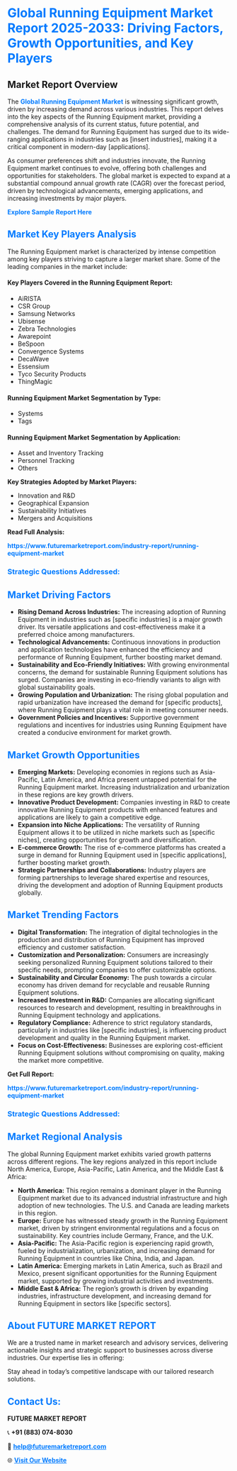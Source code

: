 <h1 style="color: #007BFF;">Global Running Equipment Market Report 2025-2033: Driving Factors, Growth Opportunities, and Key Players</h1>

<section id="overview">
<h2>Market Report Overview</h2>
<p>The <a href="https://www.futuremarketreport.com/industry-report/running-equipment-market" style="color: #007BFF; text-decoration: none;"><strong>Global Running Equipment Market</strong></a> is witnessing significant growth, driven by increasing demand across various industries. This report delves into the key aspects of the Running Equipment market, providing a comprehensive analysis of its current status, future potential, and challenges. The demand for Running Equipment has surged due to its wide-ranging applications in industries such as [insert industries], making it a critical component in modern-day [applications].</p>
<p>As consumer preferences shift and industries innovate, the Running Equipment market continues to evolve, offering both challenges and opportunities for stakeholders. The global market is expected to expand at a substantial compound annual growth rate (CAGR) over the forecast period, driven by technological advancements, emerging applications, and increasing investments by major players.</p>
</section>

<section id="overview">
<p><a href="https://www.futuremarketreport.com/request-sample/reportId=32329" style="color: #007BFF; text-decoration: none;"><strong>Explore Sample Report Here</strong></a></p>
</section>

<section id="key-players">
<h2 style="color: #007BFF;">Market Key Players Analysis</h2>
<p>The Running Equipment market is characterized by intense competition among key players striving to capture a larger market share. Some of the leading companies in the market include:</p>
<h4>Key Players Covered in the Running Equipment Report:</h4>
<ul><li>AiRISTA</li><li>CSR Group</li><li>Samsung Networks</li><li>Ubisense</li><li>Zebra Technologies</li><li>Awarepoint</li><li>BeSpoon</li><li>Convergence Systems</li><li>DecaWave</li><li>Essensium</li><li>Tyco Security Products</li><li>ThingMagic</li></ul>
<h4>Running Equipment Market Segmentation by Type:</h4>
<ul><li>Systems</li><li>Tags</li></ul>

<h4>Running Equipment Market Segmentation by Application:</h4>
<ul><li>Asset and Inventory Tracking</li><li>Personnel Tracking</li><li>Others</li></ul>
<p><strong>Key Strategies Adopted by Market Players:</strong></p>
<ul>
<li>Innovation and R&D</li>
<li>Geographical Expansion</li>
<li>Sustainability Initiatives</li>
<li>Mergers and Acquisitions</li>
</ul>
</section>

<section>
<p><strong>Read Full Analysis: </strong></p><a href="https://www.futuremarketreport.com/industry-report/running-equipment-market" style="color: #007BFF; text-decoration: none;"><strong>https://www.futuremarketreport.com/industry-report/running-equipment-market</strong></a>
<h3 style="color: #007BFF;">Strategic Questions Addressed:</h3>
</section>

<section id="driving-factors">
<h2 style="color: #007BFF;">Market Driving Factors</h2>
<ul>
<li><strong>Rising Demand Across Industries:</strong> The increasing adoption of Running Equipment in industries such as [specific industries] is a major growth driver. Its versatile applications and cost-effectiveness make it a preferred choice among manufacturers.</li>
<li><strong>Technological Advancements:</strong> Continuous innovations in production and application technologies have enhanced the efficiency and performance of Running Equipment, further boosting market demand.</li>
<li><strong>Sustainability and Eco-Friendly Initiatives:</strong> With growing environmental concerns, the demand for sustainable Running Equipment solutions has surged. Companies are investing in eco-friendly variants to align with global sustainability goals.</li>
<li><strong>Growing Population and Urbanization:</strong> The rising global population and rapid urbanization have increased the demand for [specific products], where Running Equipment plays a vital role in meeting consumer needs.</li>
<li><strong>Government Policies and Incentives:</strong> Supportive government regulations and incentives for industries using Running Equipment have created a conducive environment for market growth.</li>
</ul>
</section>

<section id="growth-opportunities">
<h2 style="color: #007BFF;">Market Growth Opportunities</h2>
<ul>
<li><strong>Emerging Markets:</strong> Developing economies in regions such as Asia-Pacific, Latin America, and Africa present untapped potential for the Running Equipment market. Increasing industrialization and urbanization in these regions are key growth drivers.</li>
<li><strong>Innovative Product Development:</strong> Companies investing in R&D to create innovative Running Equipment products with enhanced features and applications are likely to gain a competitive edge.</li>
<li><strong>Expansion into Niche Applications:</strong> The versatility of Running Equipment allows it to be utilized in niche markets such as [specific niches], creating opportunities for growth and diversification.</li>
<li><strong>E-commerce Growth:</strong> The rise of e-commerce platforms has created a surge in demand for Running Equipment used in [specific applications], further boosting market growth.</li>
<li><strong>Strategic Partnerships and Collaborations:</strong> Industry players are forming partnerships to leverage shared expertise and resources, driving the development and adoption of Running Equipment products globally.</li>
</ul>
</section>

<section id="trending-factors">
<h2 style="color: #007BFF;">Market Trending Factors</h2>
<ul>
<li><strong>Digital Transformation:</strong> The integration of digital technologies in the production and distribution of Running Equipment has improved efficiency and customer satisfaction.</li>
<li><strong>Customization and Personalization:</strong> Consumers are increasingly seeking personalized Running Equipment solutions tailored to their specific needs, prompting companies to offer customizable options.</li>
<li><strong>Sustainability and Circular Economy:</strong> The push towards a circular economy has driven demand for recyclable and reusable Running Equipment solutions.</li>
<li><strong>Increased Investment in R&D:</strong> Companies are allocating significant resources to research and development, resulting in breakthroughs in Running Equipment technology and applications.</li>
<li><strong>Regulatory Compliance:</strong> Adherence to strict regulatory standards, particularly in industries like [specific industries], is influencing product development and quality in the Running Equipment market.</li>
<li><strong>Focus on Cost-Effectiveness:</strong> Businesses are exploring cost-efficient Running Equipment solutions without compromising on quality, making the market more competitive.</li>
</ul>
</section>

<section>
<p><strong>Get Full Report: </strong></p><a href="https://www.futuremarketreport.com/industry-report/running-equipment-market" style="color: #007BFF; text-decoration: none;"><strong>https://www.futuremarketreport.com/industry-report/running-equipment-market</strong></a>
<h3 style="color: #007BFF;">Strategic Questions Addressed:</h3>
</section>


<section id="regional-analysis">
<h2 style="color: #007BFF;">Market Regional Analysis</h2>
<p>The global Running Equipment market exhibits varied growth patterns across different regions. The key regions analyzed in this report include North America, Europe, Asia-Pacific, Latin America, and the Middle East & Africa:</p>
<ul>
<li><strong>North America:</strong> This region remains a dominant player in the Running Equipment market due to its advanced industrial infrastructure and high adoption of new technologies. The U.S. and Canada are leading markets in this region.</li>
<li><strong>Europe:</strong> Europe has witnessed steady growth in the Running Equipment market, driven by stringent environmental regulations and a focus on sustainability. Key countries include Germany, France, and the U.K.</li>
<li><strong>Asia-Pacific:</strong> The Asia-Pacific region is experiencing rapid growth, fueled by industrialization, urbanization, and increasing demand for Running Equipment in countries like China, India, and Japan.</li>
<li><strong>Latin America:</strong> Emerging markets in Latin America, such as Brazil and Mexico, present significant opportunities for the Running Equipment market, supported by growing industrial activities and investments.</li>
<li><strong>Middle East & Africa:</strong> The region’s growth is driven by expanding industries, infrastructure development, and increasing demand for Running Equipment in sectors like [specific sectors].</li>
</ul>
</section>

<footer>
<h2 style="color: #007BFF;">About FUTURE MARKET REPORT</h2>
<p>We are a trusted name in market research and advisory services, delivering actionable insights and strategic support to businesses across diverse industries. Our expertise lies in offering:</p>

<p>Stay ahead in today’s competitive landscape with our tailored research solutions.</p>

<h2 style="color: #007BFF;">Contact Us:</h2>
<p><strong>FUTURE MARKET REPORT</strong></p>
<p>📞 <strong>+91 (883) 074-8030</strong></p>
<p>📧 <strong><a href="mailto:help@futuremarketreport.com" style="color: #007BFF;">help@futuremarketreport.com</a></strong></p>
<p>🌐 <strong><a href="https://www.futuremarketreport.com/" style="color: #007BFF;">Visit Our Website</a></strong></p>
</footer>